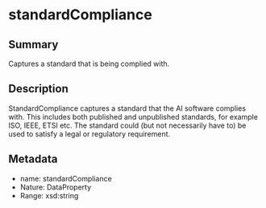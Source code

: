 <!-- Automatically generated by spec-parser v2.0.0 on 2023-12-27T15:02:03.969017+00:00 -->
<!-- SPDX-License-Identifier: Community-Spec-1.0 -->

# standardCompliance

## Summary

Captures a standard that is being complied with.


## Description

StandardCompliance captures a standard that the AI software complies with. 
This includes both published and unpublished standards, for example ISO, IEEE, ETSI etc. 
The standard could (but not necessarily have to) be used to satisfy a legal or regulatory requirement.


## Metadata

- name: standardCompliance
- Nature: DataProperty
- Range: xsd:string




